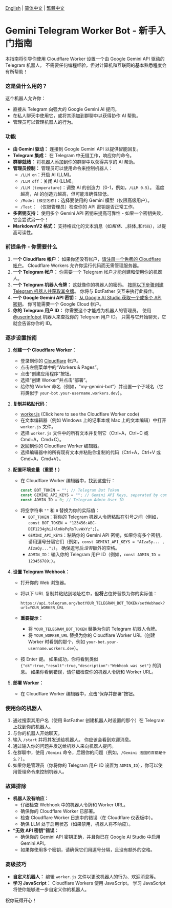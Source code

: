 [English](README.md) | [简体中文](README_zh-cn.md) | [繁體中文](README_zh-tw.md)

# Gemini Telegram Worker Bot - 新手入门指南

本指南将引导你使用 Cloudflare Worker 设置一个由 Google Gemini API 驱动的 Telegram 机器人。 不需要任何编程经验，但对计算机和互联网的基本熟悉程度会有所帮助！

### 这是做什么用的？

这个机器人允许你：

*   直接从 Telegram 向强大的 Google Gemini AI 提问。
*   在私人聊天中使用它，或将其添加到群聊中以获得协作 AI 帮助。
*   管理员可以管理机器人的行为。

### 功能

*   **由 Gemini 驱动：** 连接到 Google Gemini API 以提供智能回复。
*   **Telegram 集成：** 在 Telegram 中无缝工作，响应你的命令。
*   **群聊就绪：** 将机器人添加到你的群聊中以获得共享的 AI 帮助。
*   **管理员控制：** 管理员可以使用命令来控制机器人：
    *   `/LLM on`：开启 AI (LLM)。
    *   `/LLM off`：关闭 AI (LLM)。
    *   `/LLM [temperature]`：调整 AI 的创造力（0-1，例如，`/LLM 0.5`）。 温度越高，AI 的创造力越高，但可能准确性较低。
    *   `/Model [模型名称]`：选择要使用的 Gemini 模型（仅限高级用户）。
    *   `/Test`： （仅限管理员）检查你的 API 密钥是否正常工作。
*   **多密钥支持：** 使用多个 Gemini API 密钥来提高可靠性 - 如果一个密钥失败，它会尝试另一个！
*   **MarkdownV2 格式：** 支持格式化的文本消息（如*粗体*、_斜体_和`代码`），以提高可读性。

### 前提条件 - 你需要什么

1.  **一个 Cloudflare 帐户：** 如果你还没有帐户，[请注册一个免费的 Cloudflare 帐户](https://dash.cloudflare.com)。 Cloudflare Workers 允许你运行代码而无需管理服务器。
2.  **一个 Telegram 帐户：** 你需要一个 Telegram 帐户才能创建和使用你的机器人。
3.  **一个 Telegram 机器人令牌：** 这就像你的机器人的密码。 [按照以下步骤创建 Telegram 机器人并获取其令牌](https://core.telegram.org/bots#6-botfather)。 你将与 BotFather 交互来执行此操作。
4.  **一个 Google Gemini API 密钥：** [从 Google AI Studio 获取一个或多个 API 密钥](https://ai.google.dev/gemini-api/docs)。 你可能需要一个 Google Cloud 帐户。
5.  **你的 Telegram 用户 ID：** 你需要这个才能成为机器人的管理员。 使用 [@userinfobot](https://t.me/userinfobot) 机器人来查找你的 Telegram 用户 ID。 只需与它开始聊天，它就会告诉你你的 ID。

### 逐步设置指南

1.  **创建一个 Cloudflare Worker：**
    *   登录到你的 [Cloudflare](https://dash.cloudflare.com) 帐户。
    *   点击左侧菜单中的“Workers & Pages”。
    *   点击“创建应用程序”按钮。
    *   选择“创建 Worker”并点击“部署”。
    *   给你的 Worker 命名（例如，“my-gemini-bot”）并设置一个子域名（它将类似于 `your-bot.your-username.workers.dev`）。

2.  **复制并粘贴代码：**
      - [worker.js](_worker.js) (Click here to see the Cloudflare Worker code)
    *   在文本编辑器（例如 Windows 上的记事本或 Mac 上的文本编辑）中打开 `worker.js` 文件。
    *   选择 `worker.js` 文件中的所有文本并复制它（Ctrl+A，Ctrl+C 或 Cmd+A，Cmd+C）。
    *   返回到你的 Cloudflare Worker 编辑器。
    *   选择编辑器中的所有现有文本并粘贴你复制的代码（Ctrl+A，Ctrl+V 或 Cmd+A，Cmd+V）。

3.  **配置环境变量（重要！）**
    *   在 Cloudflare Worker 编辑器中，找到这些行：
        ```javascript
        const BOT_TOKEN = ""; // Telegram Bot Token
        const GEMINI_API_KEYS = ""; // Gemini API Keys, separated by commas
        const ADMIN_ID = 0; // Telegram Admin User ID
        ```
    *   将空字符串 `""` 和 `0` 替换为你的实际值：
        *   `BOT_TOKEN`：将你的 Telegram 机器人令牌粘贴在引号之间（例如，`const BOT_TOKEN = "123456:ABC-DEF1234ghiJklmNoPqRsTuvWxYz";`）。
        *   `GEMINI_API_KEYS`：粘贴你的 Gemini API 密钥，如果你有多个密钥，请用逗号分隔它们（例如，`const GEMINI_API_KEYS = "AIzaSy... , AIzaQy...";`）。 确保逗号后*没有*额外的空格。
        *   `ADMIN_ID`：输入你的 Telegram 用户 ID（例如，`const ADMIN_ID = 123456789;`）。

4.  **设置 Telegram Webhook：**
    *   打开你的 Web 浏览器。
    *   将以下 URL 复制并粘贴到地址栏中，但**将**占位符替换为你的实际值：

        `https://api.telegram.org/botYOUR_TELEGRAM_BOT_TOKEN/setWebhook?url=YOUR_WORKER_URL`
    *   **重要提示：**
        *   将 `YOUR_TELEGRAM_BOT_TOKEN` 替换为你的 Telegram 机器人令牌。
        *   将 `YOUR_WORKER_URL` 替换为你的 Cloudflare Worker URL（创建 Worker 时看到的那个，例如 `your-bot.your-username.workers.dev`）。
    *   按 Enter 键。 如果成功，你将看到类似 `{"ok":true,"result":true,"description":"Webhook was set"}` 的消息。 如果你看到错误，请仔细检查你的机器人令牌和 Worker URL。

5.  **部署 Worker：**
    *   在 Cloudflare Worker 编辑器中，点击“保存并部署”按钮。

### 使用你的机器人

1.  通过搜索其用户名（使用 BotFather 创建机器人时设置的那个）在 Telegram 上找到你的机器人。
2.  与你的机器人开始聊天。
3.  输入 `/start` 并将其发送给机器人。 你应该会看到欢迎消息。
4.  通过输入你的问题并发送给机器人来向机器人提问。
5.  在群聊中，使用 `/Gemini` 命令，后跟你的问题（例如，`/Gemini 法国的首都是什么？`）。
6.  如果你是管理员（你将你的 Telegram 用户 ID 设置为 `ADMIN_ID`），你可以使用管理命令来控制机器人。

### 故障排除

*   **机器人没有响应：**
    *   仔细检查 Webhook 中的机器人令牌和 Worker URL。
    *   确保你的 Cloudflare Worker 已部署。
    *   检查 Cloudflare Worker 日志中的错误（在 Cloudflare 仪表板中）。
     *  确保 LLM 处于启用状态（如果禁用，机器人将不响应）。
*   **“无效 API 密钥”错误：**
    *   确保你的 Gemini API 密钥正确，并且你已在 Google AI Studio 中启用 Gemini API。
    *   如果你使用多个密钥，请确保它们用逗号分隔，且没有额外的空格。

### 高级技巧

*   **自定义机器人：** 编辑 `worker.js` 文件以更改机器人的行为、欢迎消息等。
*   **学习 JavaScript：** Cloudflare Workers 使用 JavaScript。 学习 JavaScript 将使你能够进一步自定义你的机器人。

祝你玩得开心！
